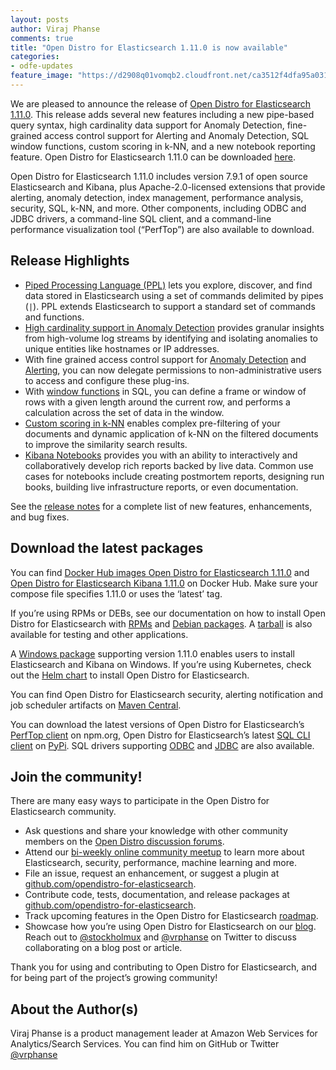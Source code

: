 ```yaml
---
layout: posts
author: Viraj Phanse
comments: true
title: "Open Distro for Elasticsearch 1.11.0 is now available"
categories:
- odfe-updates
feature_image: "https://d2908q01vomqb2.cloudfront.net/ca3512f4dfa95a03169c5a670a4c91a19b3077b4/2019/03/26/open_disto-elasticsearch-logo-800x400.jpg"
---
```


We are pleased to announce the release of [Open Distro for Elasticsearch 1.11.0](https://opendistro.github.io/for-elasticsearch/downloads.html). This release adds several new features including a new pipe-based query syntax, high cardinality data support for Anomaly Detection, fine-grained access control support for Alerting and Anomaly Detection, SQL window functions, custom scoring in k-NN, and a new notebook reporting feature. Open Distro for Elasticsearch 1.11.0 can be downloaded [here](https://opendistro.github.io/for-elasticsearch/downloads.html).

Open Distro for Elasticsearch 1.11.0 includes version 7.9.1 of open source Elasticsearch and Kibana, plus Apache-2.0-licensed extensions that provide alerting, anomaly detection, index management, performance analysis, security, SQL, k-NN, and more. Other components, including ODBC and JDBC drivers, a command-line SQL client, and a command-line performance visualization tool (“PerfTop”) are also available to download.

## Release Highlights

* [Piped Processing Language (PPL)](https://opendistro.github.io/for-elasticsearch-docs/docs/ppl/) lets you explore, discover, and find data stored in Elasticsearch using a set of commands delimited by pipes (`|`). PPL extends Elasticsearch to support a standard set of commands and functions.
* [High cardinality support in Anomaly Detection](https://github.com/opendistro-for-elasticsearch/anomaly-detection/issues/147) provides granular insights from high-volume log streams by identifying and isolating anomalies to unique entities like hostnames or IP addresses.
* With fine grained access control support for [Anomaly Detection](https://github.com/opendistro-for-elasticsearch/security-kibana-plugin/pull/538) and [Alerting](https://github.com/opendistro-for-elasticsearch/security-kibana-plugin/pull/532), you can now delegate permissions to non-administrative users to access and configure these plug-ins.
* With [window functions](https://github.com/opendistro-for-elasticsearch/sql/pull/753) in SQL, you can define a frame or window of rows with a given length around the current row, and performs a calculation across the set of data in the window.
* [Custom scoring in k-NN](https://github.com/opendistro-for-elasticsearch/k-NN/pull/196) enables complex pre-filtering of your documents and dynamic application of k-NN on the filtered documents to improve the similarity search results.
* [Kibana Notebooks](https://opendistro.github.io/for-elasticsearch-docs/docs/kibana/notebooks/) provides you with an ability to interactively and collaboratively develop rich reports backed by live data. Common use cases for notebooks include creating postmortem reports, designing run books, building live infrastructure reports, or even documentation.

See the [release notes](https://github.com/opendistro-for-elasticsearch/opendistro-build/blob/master/release-notes/opendistro-for-elasticsearch-release-notes-1.11.0.md) for a complete list of new features, enhancements, and bug fixes.

## Download the latest packages

You can find [Docker Hub images Open Distro for Elasticsearch 1.11.0](https://hub.docker.com/r/amazon/opendistro-for-elasticsearch) and [Open Distro for Elasticsearch Kibana 1.11.0](https://hub.docker.com/r/amazon/opendistro-for-elasticsearch-kibana) on Docker Hub. Make sure your compose file specifies 1.11.0 or uses the ‘latest’ tag.

If you’re using RPMs or DEBs, see our documentation on how to install Open Distro for Elasticsearch with [RPMs](https://opendistro.github.io/for-elasticsearch-docs/docs/install/rpm/) and [Debian packages](https://opendistro.github.io/for-elasticsearch-docs/docs/install/deb/). A [tarball](https://opendistro.github.io/for-elasticsearch-docs/docs/install/tar/) is also available for testing and other applications.

A [Windows package](https://opendistro.github.io/for-elasticsearch-docs/docs/install/windows/) supporting version 1.11.0 enables users to install Elasticsearch and Kibana on Windows. If you’re using Kubernetes, check out the [Helm chart](https://opendistro.github.io/for-elasticsearch-docs/docs/install/helm/) to install Open Distro for Elasticsearch.

You can find Open Distro for Elasticsearch security, alerting notification and job scheduler artifacts on [Maven Central](https://mvnrepository.com/artifact/com.amazon.opendistroforelasticsearch).

You can download the latest versions of Open Distro for Elasticsearch’s [PerfTop client](https://www.npmjs.com/package/@aws/opendistro-for-elasticsearch-perftop) on npm.org, Open Distro for Elasticsearch’s latest [SQL CLI client](https://pypi.org/project/odfe-sql-cli/) on [PyPi](https://pypi.org/project/odfe-sql-cli/). SQL drivers supporting [ODBC](https://opendistro.github.io/for-elasticsearch-docs/docs/sql/odbc/) and [JDBC](https://opendistro.github.io/for-elasticsearch-docs/docs/sql/jdbc/) are also available.

## Join the community!

There are many easy ways to participate in the Open Distro for Elasticsearch community.

* Ask questions and share your knowledge with other community members on the [Open Distro discussion forums](https://discuss.opendistrocommunity.dev/).
* Attend our [bi-weekly online community meetup](https://www.meetup.com/Open-Distro-for-Elasticsearch-Meetup-Group) to learn more about Elasticsearch, security, performance, machine learning and more.
* File an issue, request an enhancement, or suggest a plugin at [github.com/opendistro-for-elasticsearch](https://github.com/opendistro-for-elasticsearch).
* Contribute code, tests, documentation, and release packages at [github.com/opendistro-for-elasticsearch](https://github.com/opendistro-for-elasticsearch).
* Track upcoming features in the Open Distro for Elasticsearch [roadmap](https://github.com/orgs/opendistro-for-elasticsearch/projects/3).
* Showcase how you’re using Open Distro for Elasticsearch on our [blog](https://opendistro.github.io/for-elasticsearch/blog/). Reach out to [@stockholmux](https://twitter.com/stockholmux?lang=en) and [@vrphanse](https://twitter.com/vrphanse?lang=en) on Twitter to discuss collaborating on a blog post or article.

Thank you for using and contributing to Open Distro for Elasticsearch, and for being part of the project’s growing community!

## About the Author(s)

Viraj Phanse is a product management leader at Amazon Web Services for Analytics/Search Services. You can find him on GitHub or Twitter [@vrphanse](https://twitter.com/vrphanse?lang=en)
